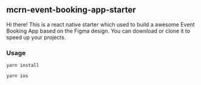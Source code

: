 ## mcrn-event-booking-app-starter

Hi there! This is a react native starter which used to build a awesome Event Booking App based on the Figma design. You can download or clone it to speed up your projects. 

### Usage
```
yarn install
```
```
yarn ios
```
